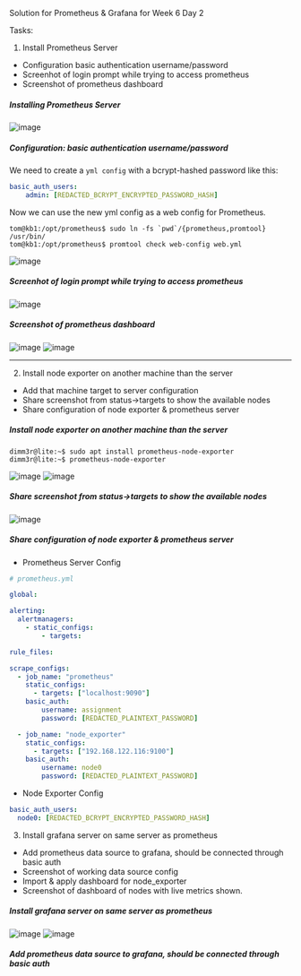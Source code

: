 Solution for Prometheus & Grafana for Week 6 Day 2

Tasks:

1. Install Prometheus Server
- Configuration basic authentication username/password
- Screenhot of login prompt while trying to access prometheus
- Screenshot of prometheus dashboard

##### Installing Prometheus Server
![image](https://user-images.githubusercontent.com/23631617/144733918-cfd70ca0-04c8-43e8-988a-cfdf71968679.png)

##### Configuration: basic authentication username/password

We need to create a `yml config` with a bcrypt-hashed password like this:
```YAML
basic_auth_users:
    admin: [REDACTED_BCRYPT_ENCRYPTED_PASSWORD_HASH]
```

Now we can use the new yml config as a web config for Prometheus.

```shell
tom@kb1:/opt/prometheus$ sudo ln -fs `pwd`/{prometheus,promtool} /usr/bin/
tom@kb1:/opt/prometheus$ promtool check web-config web.yml 

```
![image](https://user-images.githubusercontent.com/23631617/144734716-177de95b-7422-4d41-9e52-d8268ae9a887.png)

##### Screenhot of login prompt while trying to access prometheus
![image](https://user-images.githubusercontent.com/23631617/144734907-0b03679f-b9e5-4830-9bae-bf33cc0d2d44.png)

##### Screenshot of prometheus dashboard

![image](https://user-images.githubusercontent.com/23631617/144734941-e6864851-3780-411a-9ca6-43a2c505ddfd.png)
![image](https://user-images.githubusercontent.com/23631617/144734946-bea60f59-ae8b-4873-aed2-713fa3748cbc.png)

---


2. Install node exporter on another machine than the server
- Add that machine target to server configuration
- Share screenshot from status->targets to show the available nodes
- Share configuration of node exporter & prometheus server

##### Install node exporter on another machine than the server
```shell
dimm3r@lite:~$ sudo apt install prometheus-node-exporter
dimm3r@lite:~$ prometheus-node-exporter
```

![image](https://user-images.githubusercontent.com/23631617/144735147-197e3b7b-76fb-4561-a73a-9996cd842ea3.png)
![image](https://user-images.githubusercontent.com/23631617/144736907-fab8c9b6-430b-4159-b662-3dd123e3f04b.png)

##### Share screenshot from status->targets to show the available nodes
![image](https://user-images.githubusercontent.com/23631617/144735676-a70b4777-8c79-4aea-b8bb-a177ab20b276.png)

##### Share configuration of node exporter & prometheus server

* Prometheus Server Config

```YAML 
# prometheus.yml

global:

alerting:
  alertmanagers:
    - static_configs:
        - targets:

rule_files:

scrape_configs:
  - job_name: "prometheus"
    static_configs:
      - targets: ["localhost:9090"]
    basic_auth:
        username: assignment
        password: [REDACTED_PLAINTEXT_PASSWORD]

  - job_name: "node_exporter"
    static_configs:
      - targets: ["192.168.122.116:9100"]
    basic_auth:
        username: node0
        password: [REDACTED_PLAINTEXT_PASSWORD]
```

* Node Exporter Config

```YAML
basic_auth_users: 
  node0: [REDACTED_BCRYPT_ENCRYPTED_PASSWORD_HASH]
```

3. Install grafana server on same server as prometheus 
- Add prometheus data source to grafana, should be connected through basic auth
- Screenshot of working data source config
- Import & apply dashboard for node_exporter
- Screenshot of dashboard of nodes with live metrics shown.

##### Install grafana server on same server as prometheus 
![image](https://user-images.githubusercontent.com/23631617/144736310-05e69585-dd9e-41b4-a5a5-d9665a8c08a2.png)
![image](https://user-images.githubusercontent.com/23631617/144736338-6ed37b32-351b-475c-b148-1c0533f311a2.png)

##### Add prometheus data source to grafana, should be connected through basic auth
